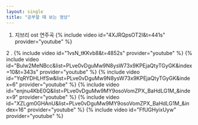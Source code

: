 ```yaml
---
layout: single
title: "공부할 때 보는 영상"
---  
```


1. 지브리 ost 연주곡
{% include video id="4XJRQpsOT2I&t=441s" provider="youtube" %}  
  
2 . 
{% include video id="1vsN_tKKvb8&t=4852s" provider="youtube" %}
{% include video id="Bulw2MeNBcc&list=PLve0vDguMw9N8ysW73x9KPEjaQtyTGyGK&index=10&t=343s" provider="youtube" %}
{% include video id="YqRYDHLHfSw&list=PLve0vDguMw9N8ysW73x9KPEjaQtyTGyGK&index=6" provider="youtube" %}
{% include video id="enjnu4KbE0Q&list=PLve0vDguMw9MY9osoVomZPX_BaHdLG1M_&index=9" provider="youtube" %}
{% include video id="XZLgm0GHAnU&list=PLve0vDguMw9MY9osoVomZPX_BaHdLG1M_&index=16" provider="youtube" %}
{% include video id="FfUGHyixUyw" provider="youtube" %}

